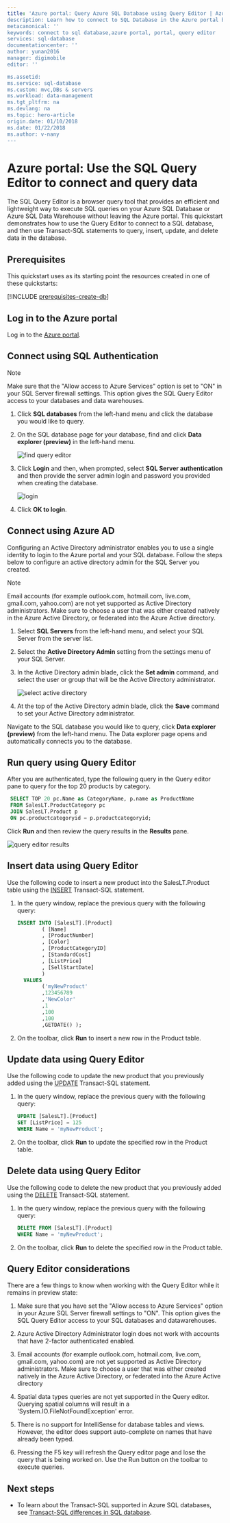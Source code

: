 ```yaml
---
title: 'Azure portal: Query Azure SQL Database using Query Editor | Azure
description: Learn how to connect to SQL Database in the Azure portal by using the SQL Query Editor. Then, run Transact-SQL (T-SQL) statements to query and edit data.
metacanonical: ''
keywords: connect to sql database,azure portal, portal, query editor
services: sql-database
documentationcenter: ''
author: yunan2016
manager: digimobile
editor: ''

ms.assetid: 
ms.service: sql-database
ms.custom: mvc,DBs & servers
ms.workload: data-management
ms.tgt_pltfrm: na
ms.devlang: na
ms.topic: hero-article
origin.date: 01/10/2018
ms.date: 01/22/2018
ms.author: v-nany
---
```

# Azure portal: Use the SQL Query Editor to connect and query data

The SQL Query Editor is a browser query tool that provides an efficient and lightweight way to execute SQL queries on your Azure SQL Database or Azure SQL Data Warehouse without leaving the Azure portal. This quickstart demonstrates how to use the Query Editor to connect to a SQL database, and then use Transact-SQL statements to query, insert, update, and delete data in the database.

## Prerequisites

This quickstart uses as its starting point the resources created in one of these quickstarts:

[!INCLUDE [prerequisites-create-db](../../includes/sql-database-connect-query-prerequisites-create-db-includes.md)]

## Log in to the Azure portal

Log in to the [Azure portal](https://portal.azure.cn/).


## Connect using SQL Authentication
> [!NOTE]
> Make sure that the "Allow access to Azure Services" option is set to "ON" in your SQL Server firewall settings. This option gives the SQL Query Editor access to your databases and data warehouses.

1. Click **SQL databases** from the left-hand menu and click the database you would like to query.

2. On the SQL database page for your database, find and click **Data explorer (preview)** in the left-hand menu.

    ![find query editor](./media/sql-database-connect-query-portal/find-query-editor.PNG)

3. Click **Login** and then, when prompted, select **SQL Server authentication** and then provide the server admin login and password you provided when creating the database.

    ![login](./media/sql-database-connect-query-portal/login-menu.png) 

4. Click **OK to login**.


## Connect using Azure AD

Configuring an Active Directory administrator enables you to use a single identity to login to the Azure portal and your SQL database. Follow the steps below to configure an active directory admin for the SQL Server you created.

> [!NOTE]
> Email accounts (for example outlook.com, hotmail.com, live.com, gmail.com, yahoo.com) are not yet supported as Active Directory administrators. Make sure to choose a user that was either created natively in the Azure Active Directory, or federated into the Azure Active directory.

1. Select **SQL Servers** from the left-hand menu, and select your SQL Server from the server list.

2. Select the **Active Directory Admin** setting from the settings menu of your SQL Server.

3. In the Active Directory admin blade, click the **Set admin** command, and select the user or group that will be the Active Directory administrator.

    ![select active directory](./media/sql-database-connect-query-portal/select-active-directory.png) 

4. At the top of the Active Directory admin blade, click the **Save** command to set your Active Directory administrator.

Navigate to the SQL database you would like to query, click **Data explorer (preview)** from the left-hand menu. The Data explorer page opens and automatically connects you to the database.


## Run query using Query Editor

After you are authenticated, type the following query in the Query editor pane to query for the top 20 products by category.

```sql
 SELECT TOP 20 pc.Name as CategoryName, p.name as ProductName
 FROM SalesLT.ProductCategory pc
 JOIN SalesLT.Product p
 ON pc.productcategoryid = p.productcategoryid;
```

Click **Run** and then review the query results in the **Results** pane.

![query editor results](./media/sql-database-connect-query-portal/query-editor-results.png)

## Insert data using Query Editor

Use the following code to insert a new product into the SalesLT.Product table using the [INSERT](https://msdn.microsoft.com/library/ms174335.aspx) Transact-SQL statement.

1. In the query window, replace the previous query with the following query:

   ```sql
   INSERT INTO [SalesLT].[Product]
           ( [Name]
           , [ProductNumber]
           , [Color]
           , [ProductCategoryID]
		   , [StandardCost]
		   , [ListPrice]
		   , [SellStartDate]
		   )
     VALUES
           ('myNewProduct'
           ,123456789
           ,'NewColor'
           ,1
		   ,100
		   ,100
		   ,GETDATE() );
   ```

2. On the toolbar, click **Run**  to insert a new row in the Product table.

## Update data using Query Editor

Use the following code to update the new product that you previously added using the [UPDATE](https://msdn.microsoft.com/library/ms177523.aspx) Transact-SQL statement.

1. In the query window, replace the previous query with the following query:

   ```sql
   UPDATE [SalesLT].[Product]
   SET [ListPrice] = 125
   WHERE Name = 'myNewProduct';
   ```

2. On the toolbar, click **Run** to update the specified row in the Product table.

## Delete data using Query Editor

Use the following code to delete the new product that you previously added using the [DELETE](https://msdn.microsoft.com/library/ms189835.aspx) Transact-SQL statement.

1. In the query window, replace the previous query with the following query:

   ```sql
   DELETE FROM [SalesLT].[Product]
   WHERE Name = 'myNewProduct';
   ```

2. On the toolbar, click **Run** to delete the specified row in the Product table.


## Query Editor considerations

There are a few things to know when working with the Query Editor while it remains in preview state:

1. Make sure that you have set the "Allow access to Azure Services" option in your Azure SQL Server firewall settings to "ON". This option gives the SQL Query Editor access to your SQL databases and datawarehouses.

2. Azure Active Directory Administrator login does not work with accounts that have 2-factor authenticated enabled. 

3. Email accounts (for example outlook.com, hotmail.com, live.com, gmail.com, yahoo.com) are not yet supported as Active Directory administrators. Make sure to choose a user that was either created natively in the Azure Active Directory, or federated into the Azure Active directory

4. Spatial data types queries are not yet supported in the Query editor. Querying spatial columns will result in a 'System.IO.FileNotFoundException' error.

5. There is no support for IntelliSense for database tables and views. However, the editor does support auto-complete on names that have already been typed. 

6. Pressing the F5 key will refresh the Query editor page and lose the query that is being worked on. Use the Run button on the toolbar to execute queries.


## Next steps

- To learn about the Transact-SQL supported in Azure SQL databases, see [Transact-SQL differences in SQL database](sql-database-transact-sql-information.md).
